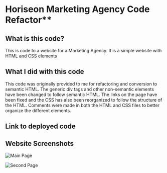 # Horiseon Marketing Agency Code Refactor**

## What is this code?

This is code to a website for a Marketing Agency. It is a simple website with HTML and CSS elements

## What I did with this code

This code was originally provided to me for refactoring and conversion to semantic HTML. The generic div tags and other non-semantic elements have been changed to follow semantic HTML. The links on the page have been fixed and the CSS has also been reorganized to follow the structure of the HTML. Comments were made in both the HTML and CSS files to better organize the different elements. 

## Link to deployed code

## Website Screenshots

![Main Page](https://github.com/RobeandHat/Unit-01-Homework/blob/main/develop/assets/images/MainPage.jpg)

![Second Page](https://github.com/RobeandHat/Unit-01-Homework/blob/main/develop/assets/images/SecondPage.jpg)







